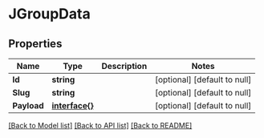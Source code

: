 # JGroupData

## Properties
Name | Type | Description | Notes
------------ | ------------- | ------------- | -------------
**Id** | **string** |  | [optional] [default to null]
**Slug** | **string** |  | [optional] [default to null]
**Payload** | [**interface{}**](interface{}.md) |  | [optional] [default to null]

[[Back to Model list]](../README.md#documentation-for-models) [[Back to API list]](../README.md#documentation-for-api-endpoints) [[Back to README]](../README.md)


